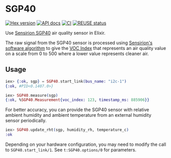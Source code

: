 # SGP40

[![Hex version](https://img.shields.io/hexpm/v/sgp40.svg "Hex version")](https://hex.pm/packages/sgp40)
[![API docs](https://img.shields.io/hexpm/v/sgp40.svg?label=docs "API docs")](https://hexdocs.pm/sgp40)
[![CI](https://github.com/elixir-sensors/sgp40/actions/workflows/ci.yml/badge.svg)](https://github.com/elixir-sensors/sgp40/actions/workflows/ci.yml)
[![REUSE status](https://api.reuse.software/badge/github.com/elixir-sensors/sgp40)](https://api.reuse.software/info/github.com/elixir-sensors/sgp40)

Use [Sensirion SGP40](https://www.sensirion.com/en/environmental-sensors/gas-sensors/sgp40/) air quality sensor in Elixir.

The raw signal from the SGP40 sensor is processed using [Sensirion's software algorithm](https://github.com/Sensirion/embedded-sgp/blob/00768191892b2cc0d839ebf95998fc4a85b660c4/sgp40_voc_index/sensirion_voc_algorithm.h) to give the [VOC Index](https://cdn.sparkfun.com/assets/e/9/3/f/e/GAS_AN_SGP40_VOC_Index_for_Experts_D1.pdf) that represents an air quality value on a scale from 0 to 500 where a lower value represents cleaner air.

## Usage

```elixir
iex> {:ok, sgp} = SGP40.start_link(bus_name: "i2c-1")
{:ok, #PID<0.1407.0>}

iex> SGP40.measure(sgp)
{:ok, %SGP40.Measurement{voc_index: 123, timestamp_ms: 885906}}
```

For better accuracy, you can provide the SGP40 sensor with relative ambient humidity and ambient temperature from an external humidity sensor periodically.

```elixir
iex> SGP40.update_rht(sgp, humidity_rh, temperature_c)
:ok
```

Depending on your hardware configuration, you may need to modify the call to
`SGP40.start_link/1`. See `t:SGP40.options/0` for parameters.
